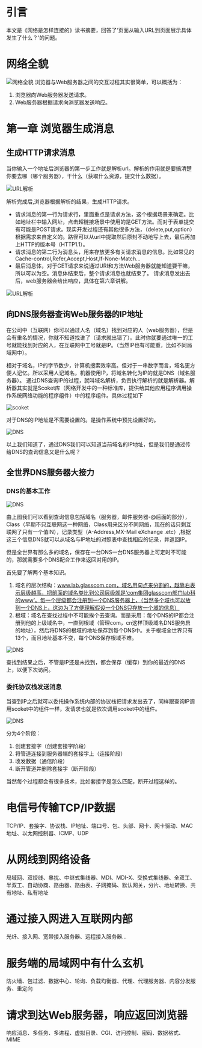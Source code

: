 # 引言
本文是《网络是怎样连接的》读书摘要，回答了‘页面从输入URL到页面展示具体发生了什么？’的问题。
# 网络全貌

![网络全貌](./assets/网络全貌.png)
浏览器与Web服务器之间的交互过程其实很简单，可以概括为：
1. 浏览器向Web服务器发送请求。
2. Web服务器根据请求向浏览器发送响应。

# 第一章 浏览器生成消息

## 生成HTTP请求消息

当你输入一个地址后浏览器的第一步工作就是解析url。解析的作用就是要搞清楚你要去哪（哪个服务器），干什么（获取什么资源，提交什么数据）。

![URL解析](./assets/url解析.png)

解析完成后,浏览器根据解析的结果，生成HTTP请求。
* 请求消息的第一行为请求行，里面重点是请求方法，这个根据场景来确定。比如地址栏中输入网址，点击超链接场景中使用的是GET方法。而对于表单提交有可能是POST请求。现实开发过程还有其他很多方法，（delete,put,option）根据需求来自定义的。路径可以从url中提取然后原封不动地写上去，最后再加上HTTP的版本号（HTTP1.1）。
* 请求消息的第二行为消息头，用来存放更多有关请求消息的信息。比如常见的Cache-control,Refer,Accept,Host,If-None-Match...
* 最后消息体，对于GET请求来说通过URI和方法Web服务器就能知道要干嘛，所以可以为空。消息体结束后，整个请求消息也就结束了。
请求消息发出去后，web服务器会给出响应，具体在第六章讲解。

![URL解析](./assets/请求消息.png)

## 向DNS服务器查询Web服务器的IP地址

在公司中（互联网）你可以通过人名（域名）找到对应的人（web服务器），但是会有重名的情况，你就不知道找谁了（请求就出错了）。此时你就要通过唯一的工号就能找到对应的人，在互联网中工号就是IP。（当然IP也有可能重，比如不同局域网中）。

相对于域名，IP的字节数少，计算机搜索效率高。但对于一串数字而言，域名更方便人记忆。所以采用人记域名，机器使用IP，将域名转化为IP的就是DNS（域名服务器）。
通过DNS查询IP的过程，就叫域名解析，负责执行解析的就是解析器。解析器其实就是Scoket库（网络开发中的一种标准库，提供给其他应用程序调用操作系统网络功能的程序组件）中的程序组件。具体过程如下

![scoket](./assets/scoket.png)

对于DNS的IP地址是不需要设置的。是操作系统中预先设置好的。

![DNS](./assets/DNS.jpg)

以上我们知道了，通过DNS我们可以知道当前域名的IP地址，但是我们是通过传给DNS的查询信息又是什么呢？

## 全世界DNS服务器大接力

### DNS的基本工作

![DNS](./assets/DNS基本工作.png)

由上图我们可以看到查询信息包括域名（服务器，邮件服务器-@后面的部分），Class（早期不只互联网这一种网络，Class用来区分不同网络，现在的话只剩互联网了只有一个值IN），记录类型（A-Address,MX-Mail eXchange .etc）,根据这三个信息DNS就可以从域名与IP地址的对照表中查找相应的记录，并返回IP。

但是全世界有那么多的域名，保存在一台DNS一台DNS服务器上可定时不可能的，那就需要多个DNS配合工作来返回对用的IP。

首先要了解两个基本知识。
1. 域名的层次结构：www.lab.glasscom.com，域名用句点来分割的，越靠右表示层级越高，把前面的域名类比到公司层级就是‘com集团glasscom部门lab科的www’。每一个层级都会注册到一个DNS服务器上，（当然多个域也可以放到一个DNS上，这边为了方便理解假设一个DNS只存放一个域的信息）
2. 根域：域名在查找过程中不可能挨个去查询。而是采用：每个DNS的IP都会注册到他的上级域名中，一直到根域（管理com，cn这样顶级域名DNS服务启的地址），然后将DNS的根域的地址保存到每个DNS中。关于根域全世界只有13个，而且地址基本不变，每个DNS保存根域不难。

![DNS](./assets/DNS之间的查询.png)

查找到结果之后，不管是IP还是未找到，都会保存（缓存）到你的最近的DNS上，以便下次访问。

### 委托协议栈发送消息

当查到IP之后就可以委托操作系统内部的协议栈把请求发出去了，同样跟查询IP调用scoket中的组件一样，发请求也就是依次调用scoket中的组件。

![DNS](./assets/数据传输.png)

分为4个阶段：
1. 创建套接字（创建套接字阶段）
2. 将管道连接到服务器端的套接字上（连接阶段）
3. 收发数据（通信阶段）
4. 断开管道并删除套接字（断开阶段）

当然每个过程都会有很多技术，比如套接字是怎么匹配，断开过程这样的。

# 电信号传输TCP/IP数据
TCP/IP、套接字、协议栈、IP地址、端口号、包、头部、网卡、网卡驱动、MAC地址、以太网控制器、ICMP、UDP
# 从网线到网络设备
局域网、双绞线、串扰、中继式集线器、MDI、MDI-X、交换式集线器、全双工、半双工、自动协商、路由器、路由表、子网掩码、默认网关，分片、地址转换、共有地址、私有地址
# 通过接入网进入互联网内部
光纤、接入网、宽带接入服务器、远程接入服务器...
# 服务端的局域网中有什么玄机
防火墙、包过滤、数据中心、轮询、负载均衡器、代理、代理服务器、内容分发服务、重定向
# 请求到达Web服务器，响应返回浏览器
响应消息、多任务、多进程、虚拟目录、CGI、访问控制、密码、数据格式、MIME

